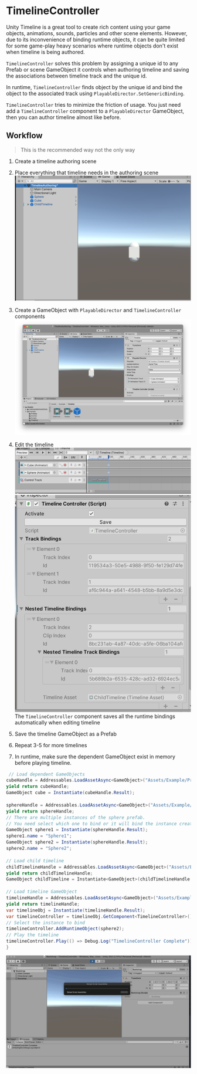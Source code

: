 # TimelineController

Unity Timeline is a great tool to create rich content using your game objects, animations, sounds, particles and other scene elements. However, due to its inconvenience of binding runtime objects, it can be quite limited for some game-play heavy scenarios where runtime objects don't exist when timeline is being authored. 

`TimelineController` solves this problem by assigning a unique id to any Prefab or scene GameObject it controls when authoring timeline and saving the associations between timeline track and the unique id.

 In runtime, `TimelineController` finds object by the unique id and bind the object to the associated track using `PlayableDirector.SetGenericBinding`. 
 
 `TimelineController` tries to minimize the friction of usage. You just need add  a `TimelineController` component to a `PlayableDirector` GameObject, then you can author timeline almost like before.

## Workflow

>This is the recommended way not the only way

1. Create a timeline authoring scene

2. Place everything that timeline needs in the authoring scene 
![Timeline Authoring Scene](./README_ASSETS/TimelineAuthoringScene1.png)

3. Create a GameObject with `PlayableDirector` and `TimelineController` components
![Timeline GameObject](./README_ASSETS/TimelineGameObject.png)

4. Edit the timeline
![TimelineEditor](./README_ASSETS/TimelineEditor.png)
![TimelineController](./README_ASSETS/TimelineController.png)
The `TimelineController` component saves all the runtime bindings automatically when editing timeline

5. Save the timeline GameObject as a Prefab

6. Repeat 3-5 for more timelines

7. In runtime, make sure the dependent GameObject exist in memory before playing timeline.

```C#
 // Load dependent GameObjects
cubeHandle = Addressables.LoadAssetAsync<GameObject>("Assets/Example/Prefabs/Cube.prefab");
yield return cubeHandle;
GameObject cube = Instantiate(cubeHandle.Result);

sphereHandle = Addressables.LoadAssetAsync<GameObject>("Assets/Example/Prefabs/Sphere.prefab");
yield return sphereHandle;
// There are multiple instances of the sphere prefab.
// You need select which one to bind or it will bind the instance created first
GameObject sphere1 = Instantiate(sphereHandle.Result);
sphere1.name = "Sphere1";
GameObject sphere2 = Instantiate(sphereHandle.Result);
sphere2.name = "Sphere2";

// Load child timeline
childTimelineHandle = Addressables.LoadAssetAsync<GameObject>("Assets/Example/Prefabs/ChildTimeline.prefab");
yield return childTimelineHandle;
GameObject childTimeline = Instantiate<GameObject>(childTimelineHandle.Result);

// Load timeline GameObject
timelineHandle = Addressables.LoadAssetAsync<GameObject>("Assets/Example/Timeline/Timeline.prefab");
yield return timelineHandle;
var timelineObj = Instantiate(timelineHandle.Result);
var timelineController = timelineObj.GetComponent<TimelineController>();
// Select the instance to bind
timelineController.AddRuntimeObject(sphere2);
// Play the timeline
timelineController.Play(() => Debug.Log("TimelineController Complete"));
}
```
![Runtime](./README_ASSETS/Nov-05-2022%2017-22-53.gif)